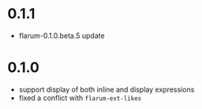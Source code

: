 # 0.1.1
- flarum-0.1.0.beta.5 update

# 0.1.0

- support display of both inline and display expressions
- fixed a conflict with `flarum-ext-likes`
